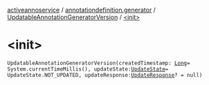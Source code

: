 [activeannoservice](../../index.md) / [annotationdefinition.generator](../index.md) / [UpdatableAnnotationGeneratorVersion](index.md) / [&lt;init&gt;](./-init-.md)

# &lt;init&gt;

`UpdatableAnnotationGeneratorVersion(createdTimestamp: `[`Long`](https://kotlinlang.org/api/latest/jvm/stdlib/kotlin/-long/index.html)` = System.currentTimeMillis(), updateState: `[`UpdateState`](../-update-state/index.md)` = UpdateState.NOT_UPDATED, updateResponse: `[`UpdateResponse`](../-update-response/index.md)`? = null)`
